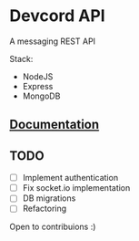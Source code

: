 # Devcord API

A messaging REST API

Stack:

- NodeJS
- Express
- MongoDB

## [Documentation](DOCUMENTATION.md)

## TODO

- [ ] Implement authentication
- [ ] Fix socket.io implementation
- [ ] DB migrations
- [ ] Refactoring

Open to contribuions :)
